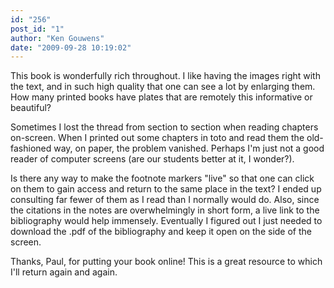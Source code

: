 ```yaml
---
id: "256"
post_id: "1"
author: "Ken Gouwens"
date: "2009-09-28 10:19:02"
---
```

This book is wonderfully rich throughout. I like having the images right with the text, and in such high quality that one can see a lot by enlarging them. How many printed books have plates that are remotely this informative or beautiful?



Sometimes I lost the thread from section to section when reading chapters on-screen. When I printed out some chapters in toto and read them the old-fashioned way, on paper, the problem vanished. Perhaps I'm just not a good reader of computer screens (are our students better at it, I wonder?).

Is there any way to make the footnote markers "live" so that one can click on them to gain access and return to the same place in the text? I ended up consulting far fewer of them as I read than I normally would do. Also, since the citations in the notes are overwhelmingly in short form, a live link to the bibliography would help immensely. Eventually I figured out I just needed to download the .pdf of the bibliography and keep it open on the side of the screen.



Thanks, Paul, for putting your book online! This is a great resource to which I'll return again and again.
